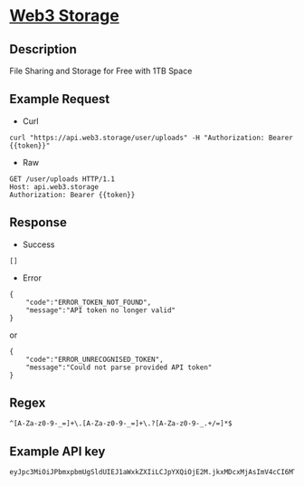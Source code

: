 # [Web3 Storage](https://docs.web3.storage/)

## __Description__
File Sharing and Storage for Free with 1TB Space

## __Example Request__
* Curl
```
curl "https://api.web3.storage/user/uploads" -H "Authorization: Bearer {{token}}"
```

* Raw
```
GET /user/uploads HTTP/1.1
Host: api.web3.storage
Authorization: Bearer {{token}}
```

## __Response__
* Success
```
[]
```
* Error
```
{
    "code":"ERROR_TOKEN_NOT_FOUND",
    "message":"API token no longer valid"
}
```
or
```
{
    "code":"ERROR_UNRECOGNISED_TOKEN",
    "message":"Could not parse provided API token"
}
```
## __Regex__
```
^[A-Za-z0-9-_=]+\.[A-Za-z0-9-_=]+\.?[A-Za-z0-9-_.+/=]*$
```

## __Example API key__
```
eyJpc3MiOiJPbmxpbmUgSldUIEJ1aWxkZXIiLCJpYXQiOjE2M.jkxMDcxMjAsImV4cCI6MTY2MDY0MzEyMCwiYXVkIjo........
```